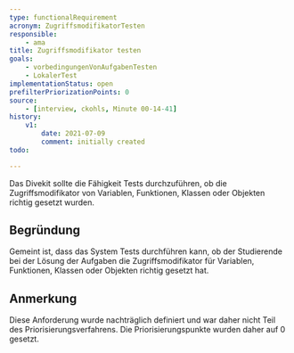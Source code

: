 ```yaml
---
type: functionalRequirement
acronym: ZugriffsmodifikatorTesten
responsible:
    - ama
title: Zugriffsmodifikator testen 
goals:
    - vorbedingungenVonAufgabenTesten
    - LokalerTest
implementationStatus: open
prefilterPriorizationPoints: 0
source:
    - [interview, ckohls, Minute 00-14-41]
history:
    v1:
        date: 2021-07-09
        comment: initially created
todo:

---
```


Das Divekit sollte die Fähigkeit Tests durchzuführen, ob die Zugriffsmodifikator von Variablen, Funktionen, Klassen oder Objekten richtig gesetzt wurden. 

## Begründung
Gemeint ist, dass das System Tests durchführen kann, ob der Studierende bei der Lösung der Aufgaben die Zugriffsmodifikator für Variablen, Funktionen, Klassen oder Objekten richtig gesetzt hat.

## Anmerkung
Diese Anforderung wurde nachträglich definiert und war daher nicht Teil des Priorisierungsverfahrens. Die Priorisierungspunkte wurden daher auf 0 gesetzt.
